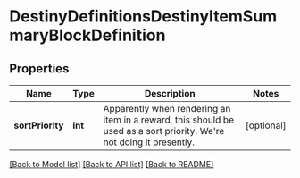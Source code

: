 # DestinyDefinitionsDestinyItemSummaryBlockDefinition

## Properties
Name | Type | Description | Notes
------------ | ------------- | ------------- | -------------
**sortPriority** | **int** | Apparently when rendering an item in a reward, this should be used as a sort priority. We&#39;re not doing it presently. | [optional] 

[[Back to Model list]](../README.md#documentation-for-models) [[Back to API list]](../README.md#documentation-for-api-endpoints) [[Back to README]](../README.md)


